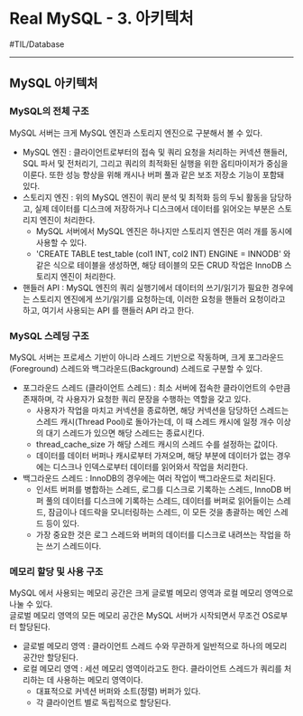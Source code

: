 # Real MySQL - 3. 아키텍처
#TIL/Database

---

## MySQL 아키텍처

### MySQL의 전체 구조

MySQL 서버는 크게 MySQL 엔진과 스토리지 엔진으로 구분해서 볼 수 있다.  

- MySQL 엔진 : 클라이언트로부터의 접속 및 쿼리 요청을 처리하는 커넥션 핸들러, SQL 파서 및 전처리기, 그리고 쿼리의 최적화된 실행을 위한 옵티마이저가 중심을 이룬다. 또한 성능 향상을 위해 캐시나 버퍼 풀과 같은 보조 저장소 기능이 포함돼 있다.  
- 스토리지 엔진 : 위의 MySQL 엔진이 쿼리 분석 및 최적화 등의 두뇌 활동을 담당하고, 실제 데이터를 디스크에 저장하거나 디스크에서 데이터를 읽어오는 부분은 스토리지 엔진이 처리한다.  
	- MySQL 서버에서 MySQL 엔진은 하나지만 스토리지 엔진은 여러 개를 동시에 사용할 수 있다.  
	- 'CREATE TABLE test_table (col1 INT, col2 INT) ENGINE = INNODB' 와 같은 식으로 테이블을 생성하면, 해당 테이블의 모든 CRUD 작업은 InnoDB 스토리지 엔진이 처리한다.  
- 핸들러 API : MySQL 엔진의 쿼리 실행기에서 데이터의 쓰기/읽기가 필요한 경우에는 스토리지 엔진에게 쓰기/읽기를 요청하는데, 이러한 요청을 핸들러 요청이라고 하고, 여기서 사용되는 API 를 핸들러 API 라고 한다.


### MySQL 스레딩 구조

MySQL 서버는 프로세스 기반이 아니라 스레드 기반으로 작동하며, 크게 포그라운드(Foreground) 스레드와 백그라운드(Background) 스레드로 구분할 수 있다.  

- 포그라운드 스레드 (클라이언트 스레드) : 최소 서버에 접속한 클라이언트의 수만큼 존재하며, 각 사용자가 요청한 쿼리 문장을 수행하는 역할을 갖고 있다.  
	- 사용자가 작업을 마치고 커넥션을 종료하면, 해당 커넥션을 담당하던 스레드는 스레드 캐시(Thread Pool)로 돌아가는데, 이 때 스레드 캐시에 일정 개수 이상의 대기 스레드가 있으면 해당 스레드는 종료시킨다.
	- thread_cache_size 가 해당 스레드 캐시의 스레드 수를 설정하는 값이다.
	- 데이터를 데이터 버퍼나 캐시로부터 가져오며, 해당 부분에 데이터가 없는 경우에는 디스크나 인덱스로부터 데이터를 읽어와서 작업을 처리한다.  
- 백그라운드 스레드 : InnoDB의 경우에는 여러 작업이 백그라운드로 처리된다.  
	- 인서트 버퍼를 병합하는 스레드, 로그를 디스크로 기록하는 스레드, InnoDB 버퍼 풀의 데이터를 디스크에 기록하는 스레드, 데이터를 버퍼로 읽어들이는 스레드, 잠금이나 데드락을 모니터링하는 스레드, 이 모든 것을 총괄하는 메인 스레드 등이 있다.
	- 가장 중요한 것은 로그 스레드와 버퍼의 데이터를 디스크로 내려쓰는 작업을 하는 쓰기 스레드이다.


### 메모리 할당 및 사용 구조

MySQL 에서 사용되는 메모리 공간은 크게 글로벌 메모리 영역과 로컬 메모리 영역으로 나눌 수 있다.  
글로벌 메모리 영역의 모든 메모리 공간은 MySQL 서버가 시작되면서 무조건 OS로부터 할당된다.  

- 글로벌 메모리 영역 : 클라이언트 스레드 수와 무관하게 일반적으로 하나의 메모리 공간만 할당된다.
- 로컬 메모리 영역 : 세션 메모리 영역이라고도 한다. 클라이언트 스레드가 쿼리를 처리하는 데 사용하는 메모리 영역이다.
	- 대표적으로 커넥션 버퍼와 소트(정렬) 버퍼가 있다.
	- 각 클라이언트 별로 독립적으로 할당된다.

